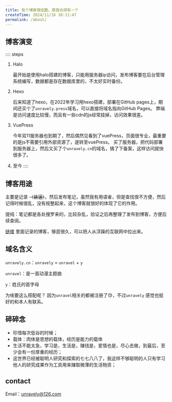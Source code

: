 ```yaml
---
title: 有个博客很炫酷，那我也得有一个
createTime: 2024/11/16 10:11:47
permalink: /about/
---
```

## 博客演变
:::: steps
1. Halo

    最开始是使用halo搭建的博客，只能用服务器ip访问，发布博客要在后台管理系统编写，数据都是存在数据库里的，不太好实时备份。

2. Hexo

    后来知道了hexo，在2022年学习用hexo搭建，部署在GitHub pages上，期间还买个了`unravely.press`域名，可以直接将域名指向GitHub Pages。
弊端是访问速度比较慢，而且有一些cdn的js经常挂掉，访问效果很差。

3. VuePress

    今年双11服务器也到期了，然后偶然见看到了vuePress，页面很专业，最重要的是js不需要引用外部资源了，遂转至vuePress。
买了服务器，把代码部署到服务器上，然后又买了个`unravely.cn`的域名，搞了下备案，这样访问就快很多了。

4. 至今
::::

## 博客用途

主要是记录 ~~（装逼）~~，然后发布笔记，虽然我有用语雀，但是查找很不方便，然后记得时候很乱，没有规整起来，这个博客就很好的体现了它的作用。

提纯：笔记都是各处搜罗来的，比较杂乱，验证之后再整理了发布到博客，方便后续查阅。

[<Icon name="streamline:web-solid" />链接](../links/README.md) 里面记录的博客，够逛很久，可以把人从浮躁的互联网中拉出来。

## 域名含义
`unravely.cn`：`unravely` = `unravel` + `y`

`unravel`：是一首动漫主题曲

`y`：姓氏的首字母

为啥要这么搭配呢？ 因为`unravel`相关的都被注册了😓，不过`unravely` 感觉也挺好的和本人有联系。

## 碎碎念
- 珍惜每次低谷的时候；
- 载体：肉体是思想的载体，经历是能力的载体 
- 生活不能太急，学习是，生活是，赚钱是，爱情也是，尽心去做，到最后，至少会有一份厚重的经历；
- 这世界已经被聪明人研究和探索的七七八八了，我这样不够聪明的人只有学习他人的研究成果作为工具用来赚取微薄的生活物资；
## contact

<Icon name="ic:round-email" color="red" size="64" />Email：unravely@126.com